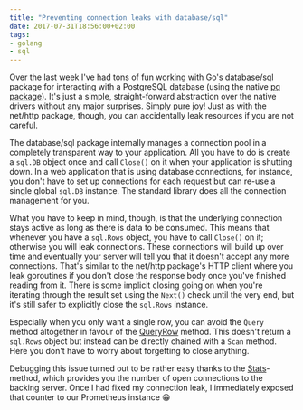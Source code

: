 ```yaml
---
title: "Preventing connection leaks with database/sql"
date: 2017-07-31T18:56:00+02:00
tags:
- golang
- sql
---
```


Over the last week I've had tons of fun working with Go's database/sql package
for interacting with a PostgreSQL database (using the
native [pq package](https://github.com/lib/pq)). It's just a simple,
straight-forward abstraction over the native drivers without any major
surprises. Simply pure joy! Just as with the net/http package, though, you can
accidentally leak resources if you are not careful.

The database/sql package internally manages a connection pool in a completely
transparent way to your application. All you have to do is create a `sql.DB`
object once and call `Close()` on it when your application is shutting down. In
a web application that is using database connections, for instance, you don't
have to set up connections for each request but can re-use a single global
`sql.DB` instance. The standard library does all the connection management for
you.

What you have to keep in mind, though, is that the underlying connection stays
active as long as there is data to be consumed. This means that whenever you
have a `sql.Rows` object, you have to call `Close()` on it; otherwise you will
leak connections. These connections will build up over time and eventually your
server will tell you that it doesn't accept any more connections. That's similar
to the net/http package's HTTP client where you leak goroutines if you don't
close the response body once you've finished reading from it. There is some
implicit closing going on when you're iterating through the result set using the
`Next()` check until the very end, but it's still safer to explicitly close the
`sql.Rows` instance.

Especially when you only want a single row, you can avoid the `Query` method
altogether in favour of
the [QueryRow](https://golang.org/pkg/database/sql/#DB.QueryRow) method. This
doesn't return a `sql.Rows` object but instead can be directly chained with a
`Scan` method. Here you don't have to worry about forgetting to close anything.

Debugging this issue turned out to be rather easy thanks to
the [Stats](https://golang.org/pkg/database/sql/#DB.Stats)-method, which
provides you the number of open connections to the backing server. Once I had
fixed my connection leak, I immediately exposed that counter to our Prometheus
instance 😁
